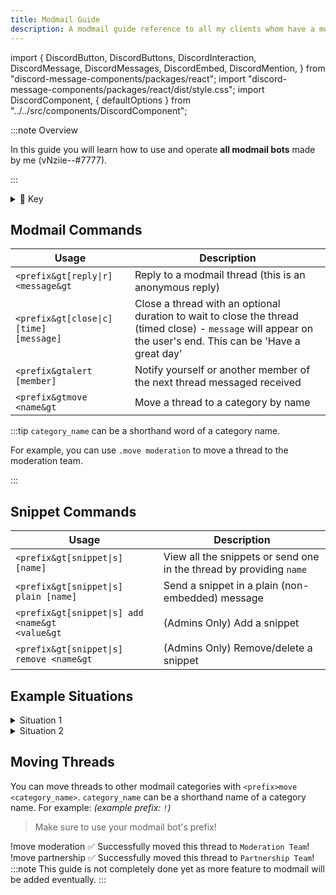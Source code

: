 ```yaml
---
title: Modmail Guide
description: A modmail guide reference to all my clients whom have a modmail bot
---
```

import {
  DiscordButton,
  DiscordButtons,
  DiscordInteraction,
  DiscordMessage,
  DiscordMessages,
  DiscordEmbed,
  DiscordMention,
} from "discord-message-components/packages/react";
import "discord-message-components/packages/react/dist/style.css";
import DiscordComponent, { defaultOptions } from "../../src/components/DiscordComponent";

:::note Overview

In this guide you will learn how to use and operate **all modmail bots** made by me (vNziie--#7777). 

:::

<details className="customdetails">
<summary>🔑 Key</summary>

> `<prefix>` - This should be the prefix of the modmail bot you are using (e.g. `.` `!` `?` `-`)

> `[foo|bar]` - Text separated in brackets means you can use either **foo** or **bar** to get the same command result

> `[arg=value]` - An argument in brackets means this is an **optional argument**, if it's not provided a default value of '**value**' will take it's place

> `<arg>` - An argument in less and greater than signs means that this is a **required argument**, it must be provided or the command will fail

</details>

## Modmail Commands
|     Usage               |  Description   |
| ----------------------- | ----------- |
| <code>&lt;prefix&gt[reply\|r] &lt;message&gt</code> | Reply to a modmail thread (this is an anonymous reply) |
| <code>&lt;prefix&gt[close\|c] <a></a>[time] <a></a>[message]</code> | Close a thread with an optional duration to wait to close the thread (timed close) - `message` will appear on the user's end. This can be 'Have a great day' |
| <code>&lt;prefix&gtalert [member]</code> | Notify yourself or another member of the next thread messaged received |
| <code>&lt;prefix&gtmove &lt;name&gt</code> | Move a thread to a category by name |

:::tip
`category_name` can be a shorthand word of a category name.

For example, you can use `.move moderation` to move a thread to the moderation team.

:::


## Snippet Commands
|     Usage               |  Description   |
| ----------------------- | ----------- |
| <code>&lt;prefix&gt[snippet\|s] <a></a>[name] </code> | View all the snippets or send one in the thread by providing `name` |
| <code>&lt;prefix&gt[snippet\|s]<a></a> plain [name] </code> | Send a snippet in a plain (non-embedded) message |
| <code>&lt;prefix&gt[snippet\|s] add &lt;name&gt &lt;value&gt</code> | (Admins Only) Add a snippet |
| <code>&lt;prefix&gt[snippet\|s] remove &lt;name&gt </code> | (Admins Only) Remove/delete a snippet |

## Example Situations

<details className="customdetails">
<summary>Situation 1</summary>

> **User:** Hey, I'd like to report a member

*Runs `<prefix>snippet report`*

> **You:** 
To report a member, please use this format:
```
User ID:
Reason:
Proof:
```

> **User:**
User ID: 1234567890123456789
Reason: DM advertising
Proof: *(attachment)*

`...`

</details>

<details className="customdetails">
<summary>Situation 2</summary>

> **User:** Can I partner?

*Runs `<prefix>move partnership`*

`...`

</details>

## Moving Threads

You can move threads to other modmail categories with `<prefix>move <category_name>`. `category_name` can be a shorthand name of a category name. For example:
*(example prefix: `!`)*
<br/>
<DiscordComponent>
  <DiscordMessage profile="nziie">
    <blockquote> Make sure to use your modmail bot's prefix!</blockquote>
  </DiscordMessage>
  <DiscordMessage profile="nziie">
    !move moderation
  </DiscordMessage>
  <DiscordMessage profile="modmail">
    ✅ Successfully moved this thread to <code>Moderation Team</code>!
  </DiscordMessage>
</DiscordComponent>
<br/>
<DiscordComponent>
  <DiscordMessage profile="nziie">
    !move partnership
  </DiscordMessage>
  <DiscordMessage profile="modmail">
    ✅ Successfully moved this thread to <code>Partnership Team</code>!
  </DiscordMessage>
</DiscordComponent>
<br/>
:::note
This guide is not completely done yet as more feature to modmail will be added eventually.
:::
